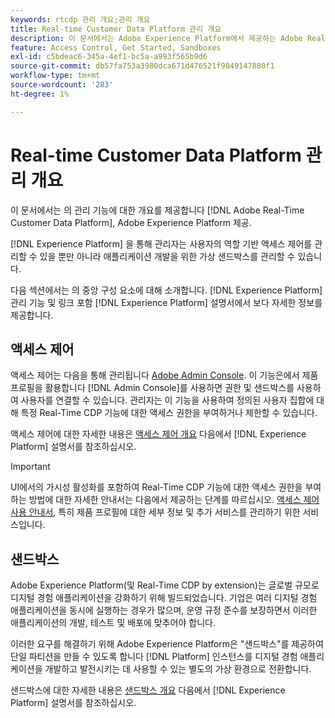 ```yaml
---
keywords: rtcdp 관리 개요;관리 개요
title: Real-time Customer Data Platform 관리 개요
description: 이 문서에서는 Adobe Experience Platform에서 제공하는 Adobe Real-time Customer Data Platform의 관리 기능에 대한 개요를 제공합니다.
feature: Access Control, Get Started, Sandboxes
exl-id: c5bdeac6-345a-4ef1-bc5a-a993f565b9d6
source-git-commit: db57fa753a3980dca671d476521f9849147880f1
workflow-type: tm+mt
source-wordcount: '283'
ht-degree: 1%

---
```


# Real-time Customer Data Platform 관리 개요

이 문서에서는 의 관리 기능에 대한 개요를 제공합니다 [!DNL Adobe Real-Time Customer Data Platform], Adobe Experience Platform 제공.

[!DNL Experience Platform] 을 통해 관리자는 사용자의 역할 기반 액세스 제어를 관리할 수 있을 뿐만 아니라 애플리케이션 개발을 위한 가상 샌드박스를 관리할 수 있습니다.

다음 섹션에서는 의 중앙 구성 요소에 대해 소개합니다. [!DNL Experience Platform] 관리 기능 및 링크 포함 [!DNL Experience Platform] 설명서에서 보다 자세한 정보를 제공합니다.

## 액세스 제어

액세스 제어는 다음을 통해 관리됩니다 [Adobe Admin Console](https://adminconsole.adobe.com). 이 기능은에서 제품 프로필을 활용합니다 [!DNL Admin Console]를 사용하면 권한 및 샌드박스를 사용하여 사용자를 연결할 수 있습니다. 관리자는 이 기능을 사용하여 정의된 사용자 집합에 대해 특정 Real-Time CDP 기능에 대한 액세스 권한을 부여하거나 제한할 수 있습니다.

액세스 제어에 대한 자세한 내용은 [액세스 제어 개요](../../access-control/home.md) 다음에서 [!DNL Experience Platform] 설명서를 참조하십시오.

>[!IMPORTANT]
>
>UI에서의 가시성 활성화를 포함하여 Real-Time CDP 기능에 대한 액세스 권한을 부여하는 방법에 대한 자세한 안내서는 다음에서 제공하는 단계를 따르십시오. [액세스 제어 사용 안내서](../../access-control/ui/overview.md), 특히 제품 프로필에 대한 세부 정보 및 추가 서비스를 관리하기 위한 서비스입니다.

## 샌드박스

Adobe Experience Platform(및 Real-Time CDP by extension)는 글로벌 규모로 디지털 경험 애플리케이션을 강화하기 위해 빌드되었습니다. 기업은 여러 디지털 경험 애플리케이션을 동시에 실행하는 경우가 많으며, 운영 규정 준수를 보장하면서 이러한 애플리케이션의 개발, 테스트 및 배포에 맞추어야 합니다.

이러한 요구를 해결하기 위해 Adobe Experience Platform은 &quot;샌드박스&quot;를 제공하여 단일 파티션을 만들 수 있도록 합니다 [!DNL Platform] 인스턴스를 디지털 경험 애플리케이션을 개발하고 발전시키는 데 사용할 수 있는 별도의 가상 환경으로 전환합니다.

샌드박스에 대한 자세한 내용은 [샌드박스 개요](../../sandboxes/home.md) 다음에서 [!DNL Experience Platform] 설명서를 참조하십시오.

